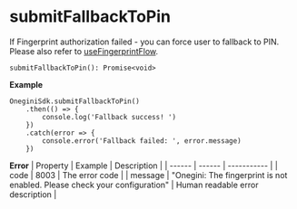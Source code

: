 # submitFallbackToPin

If Fingerprint authorization failed - you can force user to fallback to PIN. Please also refer to [useFingerprintFlow](useFingerprintFlow.md).

`submitFallbackToPin(): Promise<void>`

**Example**
```
OneginiSdk.submitFallbackToPin()
    .then(() => {
        console.log('Fallback success! ')
    })
    .catch(error => {
        console.error('Fallback failed: ', error.message)
    })
```

**Error**
| Property | Example | Description |
| ------ | ------ |  ----------- |
| code   | 8003   | The error code |
| message   | "Onegini: The fingerprint is not enabled. Please check your configuration"   | Human readable error description |
